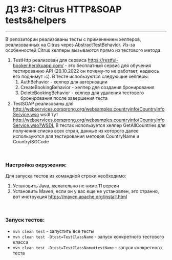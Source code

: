 # ДЗ #3: Citrus HTTP&SOAP tests&helpers
___

В репозитории реализованы тесты с применением хелперов, реализованных на Citrus через AbstractTestBehavior. 
Из-за особенностей Citrus хелперы вызываются прямо из тестового метода.
1. TestHttp реализован для сервиса https://restful-booker.herokuapp.com/ - это бесплатный сервис для обучения 
тестированию API (20.10.2022 он почему-то не работает, надеюсь его поднимут :с). В тесте используются следующие хелперы:
   1. AuthBehavior - хелпер для авторизации
   2. CreateBookingBehavior - хелпер для создания бронирования
   3. DeleteBookingBehavior - хелпер для удаления тестового бронирования после завершения теста
2. TestSOAP реализованы для http://webservices.oorsprong.org/websamples.countryinfo/CountryInfoService.wso 
wsdl тут http://webservices.oorsprong.org/websamples.countryinfo/CountryInfoService.wso?WSDL
В тестах используется хелпер GetAllCountries для получения списка всех стран, данные из которого далее используются
для тестирования методов CountryName и CountryISOCode

&nbsp;
### Настройка окружения: 
Для запуска тестов из командной строки необходимо:
1. Установить Java, желательно не ниже 11 версии
2. Установить Maven, если он у вас еще не установлен, это странно, вот инструкция https://maven.apache.org/install.html

&nbsp;
### Запуск тестов:
* `mvn clean test` - запустить все тесты
* `mvn clean test -Dtest=TestClassName` - запуск конкретного тестового класса
* `mvn clean test -Dtest=TestClassName#testName` - запуск конкретного теста
